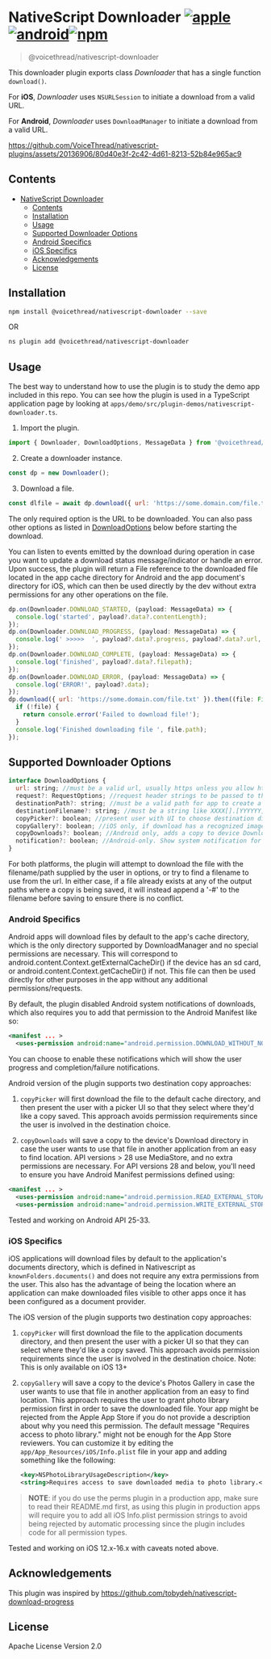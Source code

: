 # NativeScript Downloader [![apple](https://cdn3.iconfinder.com/data/icons/picons-social/57/16-apple-32.png)]() [![android](https://cdn4.iconfinder.com/data/icons/logos-3/228/android-32.png)]()[![npm](https://img.shields.io/npm/v/@voicethread/nativescript-downloader?style=flat-square)](https://www.npmjs.com/package/@voicethread/nativescript-downloader)

> @voicethread/nativescript-downloader

This downloader plugin exports class _Downloader_ that has a single function `download()`.

For **iOS**, _Downloader_ uses `NSURLSession` to initiate a download from a valid URL.

For **Android**, _Downloader_ uses `DownloadManager` to initiate a download from a valid URL.

https://github.com/VoiceThread/nativescript-plugins/assets/20136906/80d40e3f-2c42-4d61-8213-52b84e965ac9

## Contents

- [NativeScript Downloader](#nativescript-downloader)
  - [Contents](#contents)
  - [Installation](#installation)
  - [Usage](#usage)
  - [Supported Downloader Options](#supported-downloader-options)
  - [Android Specifics](#android-specifics)
  - [iOS Specifics](#ios-specifics)
  - [Acknowledgements](#acknowledgements)
  - [License](#license)

## Installation

```bash
npm install @voicethread/nativescript-downloader --save
```
OR
```bash
ns plugin add @voicethread/nativescript-downloader
```

## Usage

The best way to understand how to use the plugin is to study the demo app included in this repo. You can see how the plugin is used in a TypeScript application page by looking at `apps/demo/src/plugin-demos/nativescript-downloader.ts`.

1. Import the plugin.

```javascript
import { Downloader, DownloadOptions, MessageData } from '@voicethread/nativescript-downloader';
```

2. Create a downloader instance.

```javascript
const dp = new Downloader();
```

3. Download a file. 
```javascript
const dlfile = await dp.download({ url: 'https://some.domain.com/file.txt' });
```
The only required option is the URL to be downloaded. You can also pass other options as listed in [DownloadOptions](#supported-downloader-options) below before starting the download. 

You can listen to events emitted by the download during operation in case you want to update a download status message/indicator or handle an error. Upon success, the plugin will return a File reference to the downloaded file located in the app cache directory for Android and the app document's directory for iOS, which can then be used directly by the dev without extra permissions for any other operations on the file.

```javascript
dp.on(Downloader.DOWNLOAD_STARTED, (payload: MessageData) => {
  console.log('started', payload?.data?.contentLength);
});
dp.on(Downloader.DOWNLOAD_PROGRESS, (payload: MessageData) => {
  console.log(' >>>>>  ', payload?.data?.progress, payload?.data?.url, payload?.data?.destinationFilename);
});
dp.on(Downloader.DOWNLOAD_COMPLETE, (payload: MessageData) => {
  console.log('finished', payload?.data?.filepath);
});
dp.on(Downloader.DOWNLOAD_ERROR, (payload: MessageData) => {
  console.log('ERROR!', payload?.data);
});
dp.download({ url: 'https://some.domain.com/file.txt' }).then((file: File) => {
  if (!file) {
    return console.error('Failed to download file!');
  }
  console.log('Finished downloading file ', file.path);
});
```

## Supported Downloader Options

```javascript
interface DownloadOptions {
  url: string; //must be a valid url, usually https unless you allow http in your app
  request?: RequestOptions; //request header strings to be passed to the https connection
  destinationPath?: string; //must be a valid path for app to create a new file (existing directory with valid filename)
  destinationFilename?: string; //must be a string like XXXX[].[YYYYYY] without any path preceding
  copyPicker?: boolean; //present user with UI to choose destination directory to save a copy of download
  copyGallery?: boolean; //iOS only, if download has a recognized image/video file name extension, save a copy to iOS Photos, ignored on Android
  copyDownloads?: boolean; //Android only, adds a copy to device Downloads directory using legacy DIRECTORY_DOWNLOADS, or MediaStore for 29+
  notification?: boolean; //Android-only. Show system notification for download success/failure. defaults to false
}
```


For both platforms, the plugin will attempt to download the file with the filename/path supplied by the user in options, or try to find a filename to use from the url. In either case, if a file already exists at any of the output paths where a copy is being saved, it will instead append a '-#' to the filename before saving to ensure there is no conflict.

### Android Specifics

Android apps will download files by default to the app's cache directory, which is the only directory supported by DownloadManager and no special permissions are necessary. This will correspond to android.content.Context.getExternalCacheDir() if the device has an sd card, or android.content.Context.getCacheDir() if not. This file can then be used directly for other purposes in the app without any additional permissions/requests.

By default, the plugin disabled Android system notifications of downloads, which also requires you to add that permission to the Android Manifest like so:

```xml
<manifest ... >
  <uses-permission android:name="android.permission.DOWNLOAD_WITHOUT_NOTIFICATION"/>
```

You can choose to enable these notifications which will show the user progress and completion/failure notifications.

Android version of the plugin supports two destination copy approaches:

1. `copyPicker` will first download the file to the default cache directory, and then present the user with a picker UI so that they select where they'd like a copy saved. This approach avoids permission requirements since the user is involved in the destination choice.

2. `copyDownloads` will save a copy to the device's Download directory in case the user wants to use that file in another application from an easy to find location. API versions > 28 use MediaStore, and no extra permissions are necessary. For API versions 28 and below, you'll need to ensure you have Android Manifest permissions defined using:

```xml
<manifest ... >
  <uses-permission android:name="android.permission.READ_EXTERNAL_STORAGE"/>
  <uses-permission android:name="android.permission.WRITE_EXTERNAL_STORAGE"/>
```
Tested and working on Android API 25-33.

### iOS Specifics

iOS applications will download files by default to the application's documents directory, which is defined in Nativescript as `knownFolders.documents()` and does not require any extra permissions from the user. This also has the advantage of being the location where an application can make downloaded files visible to other apps once it has been configured as a document provider.


The iOS version of the plugin supports two destination copy approaches: 
1. `copyPicker` will first download the file to the application documents directory, and then present the user with a picker UI so that they can select where they'd like a copy saved. This approach avoids permission requirements since the user is involved in the destination choice. Note: This is only available on iOS 13+

2. `copyGallery` will save a copy to the device's Photos Gallery in case the user wants to use that file in another application from an easy to find location. This approach requires the user to grant photo library permission first in order to save the downloaded file. Your app might be rejected from the Apple App Store if you do not provide a description about why you need this permission. The default message "Requires access to photo library." might not be enough for the App Store reviewers. You can customize it by editing the `app/App_Resources/iOS/Info.plist` file in your app and adding something like the following:

    ```xml
    <key>NSPhotoLibraryUsageDescription</key>
    <string>Requires access to save downloaded media to photo library.</string>
    ```

> **NOTE**: if you do use the perms plugin in a production app, make sure to read their README.md first, as using this plugin in production apps will require you to add all iOS Info.plist permission strings to avoid being rejected by automatic processing since the plugin includes code for all permission types.

Tested and working on iOS 12.x-16.x with caveats noted above. 
## Acknowledgements

This plugin was inspired by https://github.com/tobydeh/nativescript-download-progress

## License

Apache License Version 2.0

